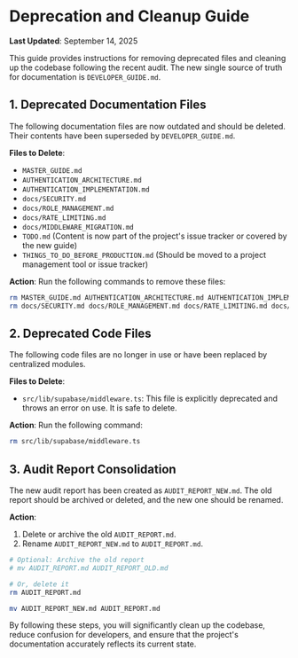 # Deprecation and Cleanup Guide

**Last Updated**: September 14, 2025

This guide provides instructions for removing deprecated files and cleaning up the codebase following the recent audit. The new single source of truth for documentation is `DEVELOPER_GUIDE.md`.

## 1. Deprecated Documentation Files

The following documentation files are now outdated and should be deleted. Their contents have been superseded by `DEVELOPER_GUIDE.md`.

**Files to Delete**:

-   `MASTER_GUIDE.md`
-   `AUTHENTICATION_ARCHITECTURE.md`
-   `AUTHENTICATION_IMPLEMENTATION.md`
-   `docs/SECURITY.md`
-   `docs/ROLE_MANAGEMENT.md`
-   `docs/RATE_LIMITING.md`
-   `docs/MIDDLEWARE_MIGRATION.md`
-   `TODO.md` (Content is now part of the project's issue tracker or covered by the new guide)
-   `THINGS_TO_DO_BEFORE_PRODUCTION.md` (Should be moved to a project management tool or issue tracker)

**Action**: Run the following commands to remove these files:

```bash
rm MASTER_GUIDE.md AUTHENTICATION_ARCHITECTURE.md AUTHENTICATION_IMPLEMENTATION.md TODO.md THINGS_TO_DO_BEFORE_PRODUCTION.md
rm docs/SECURITY.md docs/ROLE_MANAGEMENT.md docs/RATE_LIMITING.md docs/MIDDLEWARE_MIGRATION.md
```

## 2. Deprecated Code Files

The following code files are no longer in use or have been replaced by centralized modules.

**Files to Delete**:

-   `src/lib/supabase/middleware.ts`: This file is explicitly deprecated and throws an error on use. It is safe to delete.

**Action**: Run the following command:

```bash
rm src/lib/supabase/middleware.ts
```

## 3. Audit Report Consolidation

The new audit report has been created as `AUDIT_REPORT_NEW.md`. The old report should be archived or deleted, and the new one should be renamed.

**Action**:

1.  Delete or archive the old `AUDIT_REPORT.md`.
2.  Rename `AUDIT_REPORT_NEW.md` to `AUDIT_REPORT.md`.

```bash
# Optional: Archive the old report
# mv AUDIT_REPORT.md AUDIT_REPORT_OLD.md

# Or, delete it
rm AUDIT_REPORT.md

mv AUDIT_REPORT_NEW.md AUDIT_REPORT.md
```

By following these steps, you will significantly clean up the codebase, reduce confusion for developers, and ensure that the project's documentation accurately reflects its current state.
